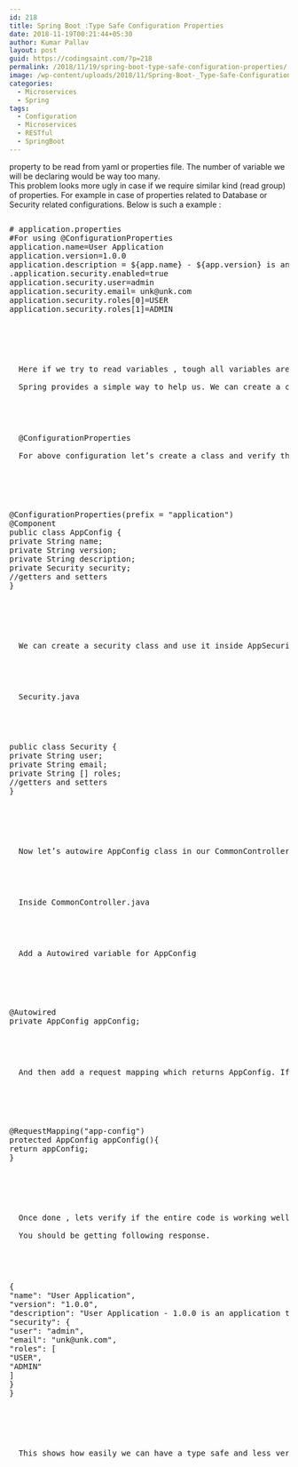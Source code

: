 ```yaml
---
id: 218
title: Spring Boot :Type Safe Configuration Properties
date: 2018-11-19T00:21:44+05:30
author: Kumar Pallav
layout: post
guid: https://codingsaint.com/?p=218
permalink: /2018/11/19/spring-boot-type-safe-configuration-properties/
image: /wp-content/uploads/2018/11/Spring-Boot-_Type-Safe-Configuration-Properties.png
categories:
  - Microservices
  - Spring
tags:
  - Configuration
  - Microservices
  - RESTful
  - SpringBoot
---
```

property to be read from yaml or properties file. The number of variable we will be declaring would be way too many.  
This problem looks more ugly in case if we require similar kind (read group) of properties. For example in case of properties related to Database or Security related configurations. Below is such a example :

<pre><pre class="brush: java; title: ; notranslate" title="">
# application.properties
#For using @ConfigurationProperties
application.name=User Application
application.version=1.0.0
application.description = ${app.name} - ${app.version} is an application to store user details
.application.security.enabled=true
application.security.user=admin
application.security.email= unk@unk.com
application.security.roles[0]=USER
application.security.roles[1]=ADMIN

</pre>


<p>
  Here if we try to read variables , tough all variables are related to app(which is at top level of hierarchy ), we will end up creating many variable to read each property from YAML , this might even make our class look ugly if number of properties increases significantly.<br />
  Spring provides a simple way to help us. We can create a class and bind all the properties from configuration files like YAML or properties . We can create a class with
</p>


<p>
  @ConfigurationProperties<br />
  For above configuration let’s create a class and verify that it works.
</p>


<pre><pre class="brush: java; title: ; notranslate" title="">

@ConfigurationProperties(prefix = "application")
@Component
public class AppConfig {
private String name;
private String version;
private String description;
private Security security;
//getters and setters
}

</pre>


<p>
  We can create a security class and use it inside AppSecurity , values corresponding to app.security will be set inside it.
</p>


<p>
  Security.java
</p>


<pre><pre class="brush: java; title: ; notranslate" title="">
public class Security {
private String user;
private String email;
private String [] roles;
//getters and setters
}

</pre>


<p>
  Now let’s autowire AppConfig class in our CommonController and create a request mapping to see that it works.
</p>


<p>
  Inside CommonController.java
</p>


<p>
  Add a Autowired variable for AppConfig
</p>


<pre><pre class="brush: java; title: ; notranslate" title="">

@Autowired
private AppConfig appConfig;
</pre>


<p>
  And then add a request mapping which returns AppConfig. If bindings are correct ,it will return all the values.
</p>


<pre><pre class="brush: java; title: ; notranslate" title="">

@RequestMapping("app-config")
protected AppConfig appConfig(){
return appConfig;
}

</pre>


<p>
  Once done , lets verify if the entire code is working well . Just hit URL : <a href="http://localhost:8081/v1/app-config" rel="nofollow">http://localhost:8081/v1/app-config</a><br />
  You should be getting following response.
</p>


<pre>

{
"name": "User Application",
"version": "1.0.0",
"description": "User Application - 1.0.0 is an application to store user details",
"security": {
"user": "admin",
"email": "unk@unk.com",
"roles": [
"USER",
"ADMIN"
]
}
}

</pre>


<p>
  This shows how easily we can have a type safe and less verbose property file reading using , @ConfigurationProperties.
</p>